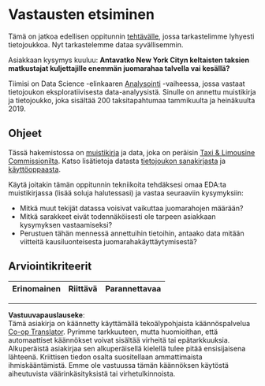 <!--
CO_OP_TRANSLATOR_METADATA:
{
  "original_hash": "fcc7547171f4530f159676dd73ed772e",
  "translation_date": "2025-08-26T22:31:26+00:00",
  "source_file": "4-Data-Science-Lifecycle/15-analyzing/assignment.md",
  "language_code": "fi"
}
-->
# Vastausten etsiminen

Tämä on jatkoa edellisen oppitunnin [tehtävälle](../14-Introduction/assignment.md), jossa tarkastelimme lyhyesti tietojoukkoa. Nyt tarkastelemme dataa syvällisemmin.

Asiakkaan kysymys kuuluu: **Antavatko New York Cityn keltaisten taksien matkustajat kuljettajille enemmän juomarahaa talvella vai kesällä?**

Tiimisi on Data Science -elinkaaren [Analysointi](README.md) -vaiheessa, jossa vastaat tietojoukon eksploratiivisesta data-analyysistä. Sinulle on annettu muistikirja ja tietojoukko, joka sisältää 200 taksitapahtumaa tammikuulta ja heinäkuulta 2019.

## Ohjeet

Tässä hakemistossa on [muistikirja](assignment.ipynb) ja data, joka on peräisin [Taxi & Limousine Commissionilta](https://docs.microsoft.com/en-us/azure/open-datasets/dataset-taxi-yellow?tabs=azureml-opendatasets). Katso lisätietoja datasta [tietojoukon sanakirjasta](https://www1.nyc.gov/assets/tlc/downloads/pdf/data_dictionary_trip_records_yellow.pdf) ja [käyttöoppaasta](https://www1.nyc.gov/assets/tlc/downloads/pdf/trip_record_user_guide.pdf).

Käytä joitakin tämän oppitunnin tekniikoita tehdäksesi omaa EDA:ta muistikirjassa (lisää soluja halutessasi) ja vastaa seuraaviin kysymyksiin:

- Mitkä muut tekijät datassa voisivat vaikuttaa juomarahojen määrään?
- Mitkä sarakkeet eivät todennäköisesti ole tarpeen asiakkaan kysymyksen vastaamiseksi?
- Perustuen tähän mennessä annettuihin tietoihin, antaako data mitään viitteitä kausiluonteisesta juomarahakäyttäytymisestä?

## Arviointikriteerit

Erinomainen | Riittävä | Parannettavaa
--- | --- | --- |

---

**Vastuuvapauslauseke**:  
Tämä asiakirja on käännetty käyttämällä tekoälypohjaista käännöspalvelua [Co-op Translator](https://github.com/Azure/co-op-translator). Pyrimme tarkkuuteen, mutta huomioithan, että automaattiset käännökset voivat sisältää virheitä tai epätarkkuuksia. Alkuperäistä asiakirjaa sen alkuperäisellä kielellä tulee pitää ensisijaisena lähteenä. Kriittisen tiedon osalta suositellaan ammattimaista ihmiskääntämistä. Emme ole vastuussa tämän käännöksen käytöstä aiheutuvista väärinkäsityksistä tai virhetulkinnoista.